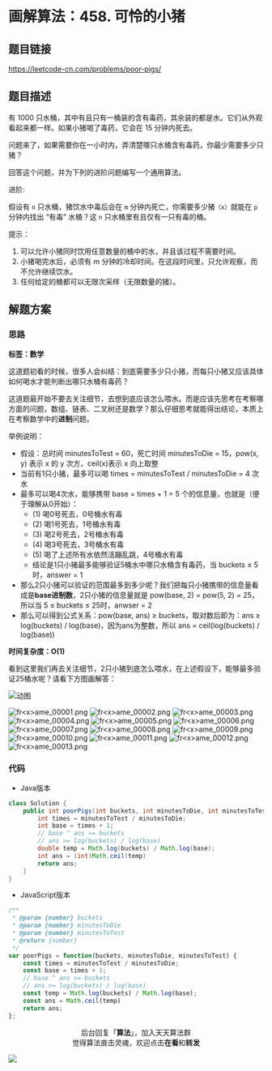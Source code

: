 # 画解算法：458. 可怜的小猪

## 题目链接

https://leetcode-cn.com/problems/poor-pigs/

## 题目描述

有 1000 只水桶，其中有且只有一桶装的含有毒药，其余装的都是水。它们从外观看起来都一样。如果小猪喝了毒药，它会在 15 分钟内死去。

问题来了，如果需要你在一小时内，弄清楚哪只水桶含有毒药，你最少需要多少只猪？

回答这个问题，并为下列的进阶问题编写一个通用算法。

进阶:

假设有 `n` 只水桶，猪饮水中毒后会在 `m` 分钟内死亡，你需要多少猪`（x）`就能在 `p` 分钟内找出 “有毒” 水桶？这 `n` 只水桶里有且仅有一只有毒的桶。

提示：

1. 可以允许小猪同时饮用任意数量的桶中的水，并且该过程不需要时间。
2. 小猪喝完水后，必须有 m 分钟的冷却时间。在这段时间里，只允许观察，而不允许继续饮水。
3. 任何给定的桶都可以无限次采样（无限数量的猪）。


## 解题方案

### 思路

**标签：数学**

这道题初看的时候，很多人会纠结：到底需要多少只小猪，而每只小猪又应该具体如何喝水才能判断出哪只水桶有毒药？

这道题最开始不要去关注细节，去想到底应该怎么喂水。而是应该先思考在考察哪方面的问题，数组、链表、二叉树还是数学？那么仔细思考就能得出结论，本质上在考察数学中的**进制**问题。

举例说明：

- 假设：总时间 minutesToTest = 60，死亡时间 minutesToDie = 15，pow(x, y) 表示 x 的 y 次方，ceil(x)表示 x 向上取整
- 当前有1只小猪，最多可以喝 times = minutesToTest / minutesToDie = 4 次水
- 最多可以喝4次水，能够携带 base = times + 1 = 5 个的信息量，也就是（便于理解从0开始）：
  - (1) 喝0号死去，0号桶水有毒
  - (2) 喝1号死去，1号桶水有毒
  - (3) 喝2号死去，2号桶水有毒
  - (4) 喝3号死去，3号桶水有毒
  - (5) 喝了上述所有水依然活蹦乱跳，4号桶水有毒
  - 结论是1只小猪最多能够验证5桶水中哪只水桶含有毒药，当 buckets ≤ 5 时，answer = 1
- 那么2只小猪可以验证的范围最多到多少呢？我们把每只小猪携带的信息量看成是**base进制数**，2只小猪的信息量就是 pow(base, 2) = pow(5, 2) = 25，所以当 5 ≤ buckets ≤ 25时，anwser = 2
- 那么可以得到公式关系：pow(base, ans) ≥ buckets，取对数后即为：ans ≥ log(buckets) / log(base)，因为ans为整数，所以 ans = ceil(log(buckets) / log(base))

**时间复杂度：O(1)**

看到这里我们再去关注细节，2只小猪到底怎么喂水，在上述假设下，能够最多验证25桶水呢？请看下方图画解答：

![动图](https://i.loli.net/2019/07/21/5d34026074d1030421.gif)

![fr&lt;x&gt;ame_00001.png](https://i.loli.net/2019/07/21/5d3401f72ed5884915.png)
![fr&lt;x&gt;ame_00002.png](https://i.loli.net/2019/07/21/5d3401f737b2e76871.png)
![fr&lt;x&gt;ame_00003.png](https://i.loli.net/2019/07/21/5d3401f8367f663856.png)
![fr&lt;x&gt;ame_00004.png](https://i.loli.net/2019/07/21/5d340220af46564344.png)
![fr&lt;x&gt;ame_00005.png](https://i.loli.net/2019/07/21/5d3401f9392b232791.png)
![fr&lt;x&gt;ame_00006.png](https://i.loli.net/2019/07/21/5d3401f9b455293427.png)
![fr&lt;x&gt;ame_00007.png](https://i.loli.net/2019/07/21/5d3401fb2944c76738.png)
![fr&lt;x&gt;ame_00008.png](https://i.loli.net/2019/07/21/5d3401fa40a0a41674.png)
![fr&lt;x&gt;ame_00009.png](https://i.loli.net/2019/07/21/5d3401fb9311938561.png)
![fr&lt;x&gt;ame_00010.png](https://i.loli.net/2019/07/21/5d3402193b2d494918.png)
![fr&lt;x&gt;ame_00011.png](https://i.loli.net/2019/07/21/5d34043495be368158.png)
![fr&lt;x&gt;ame_00012.png](https://i.loli.net/2019/07/21/5d34021908e3d88800.png)
![fr&lt;x&gt;ame_00013.png](https://i.loli.net/2019/07/21/5d3402196873391708.png)


### 代码

- Java版本

```Java
class Solution {
    public int poorPigs(int buckets, int minutesToDie, int minutesToTest) {
        int times = minutesToTest / minutesToDie;
        int base = times + 1;
        // base ^ ans >= buckets 
        // ans >= log(buckets) / log(base)
        double temp = Math.log(buckets) / Math.log(base);
        int ans = (int)Math.ceil(temp)
        return ans;
    }
}
```

- JavaScript版本

```JavaScript
/**
 * @param {number} buckets
 * @param {number} minutesToDie
 * @param {number} minutesToTest
 * @return {number}
 */
var poorPigs = function(buckets, minutesToDie, minutesToTest) {
    const times = minutesToTest / minutesToDie;
    const base = times + 1;
    // base ^ ans >= buckets 
    // ans >= log(buckets) / log(base)
    const temp = Math.log(buckets) / Math.log(base);
    const ans = Math.ceil(temp)
    return ans;
};
```

<span style="display:block;text-align:center;">后台回复「<strong>算法</strong>」，加入天天算法群</span>
<span style="display:block;text-align:center;">觉得算法直击灵魂，欢迎点击<strong>在看</strong>和<strong>转发</strong></span>

![](https://i.loli.net/2019/05/20/5ce23b33cc01d73486.gif)